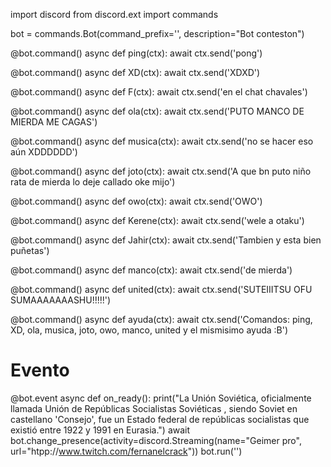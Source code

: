 import discord
from discord.ext import commands

bot = commands.Bot(command_prefix='', description="Bot conteston")

@bot.command()
async def ping(ctx):
    await ctx.send('pong')

@bot.command()
async def XD(ctx):
    await ctx.send('XDXD')

@bot.command()
async def F(ctx):
    await ctx.send('en el chat chavales')

@bot.command()
async def ola(ctx):
    await ctx.send('PUTO MANCO DE MIERDA ME CAGAS')

@bot.command()
async def musica(ctx):
    await ctx.send('no se hacer eso aún XDDDDDD')

@bot.command()
async def joto(ctx):
    await ctx.send('A que bn puto niño rata de mierda lo deje callado oke mijo')

@bot.command()
async def owo(ctx):
    await ctx.send('OWO')

@bot.command()
async def Kerene(ctx):
    await ctx.send('wele a otaku')

@bot.command()
async def Jahir(ctx):
    await ctx.send('Tambien y esta bien puñetas')

@bot.command()
async def manco(ctx):
    await ctx.send('de mierda')

@bot.command()
async def united(ctx):
    await ctx.send('SUTEIIITSU OFU SUMAAAAAAASHU!!!!!')

@bot.command()
async def ayuda(ctx):
    await ctx.send('Comandos: ping, XD, ola, musica, joto, owo, manco, united y el mismisimo ayuda :B')

# Evento
@bot.event
async def on_ready():
    print("La Unión Soviética, oficialmente llamada Unión de Repúblicas Socialistas Soviéticas ​, siendo Soviet en castellano 'Consejo', fue un Estado federal de repúblicas socialistas que existió entre 1922 y 1991 en Eurasia.​")
    await bot.change_presence(activity=discord.Streaming(name="Geimer pro", url="htpp://www.twitch.com/fernanelcrack"))
bot.run('')
